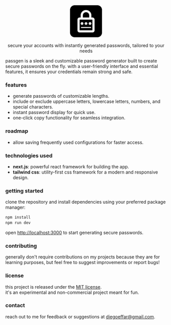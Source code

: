 <div align="center">
  <img src="/public/icon.png" alt="passgen" height="100" />
  <p>
    secure your accounts with instantly generated passwords, tailored to your needs
  </p>
</div>

passgen is a sleek and customizable password generator built to create secure passwords on the fly. with a user-friendly interface and essential features, it ensures your credentials remain strong and safe.

### features

- generate passwords of customizable lengths.
- include or exclude uppercase letters, lowercase letters, numbers, and special characters.
- instant password display for quick use.
- one-click copy functionality for seamless integration.

### roadmap

- allow saving frequently used configurations for faster access.

### technologies used

- **next.js**: powerful react framework for building the app.
- **tailwind css**: utility-first css framework for a modern and responsive design.

### getting started

clone the repository and install dependencies using your preferred package manager:

```bash
npm install
npm run dev
```

open [http://localhost:3000](http://localhost:3000) to start generating secure passwords.

### contributing

generally don't require contributions on my projects because they are for learning purposes, but feel free to suggest improvements or report bugs!

### license

this project is released under the [MIT license](LICENSE).  
it's an experimental and non-commercial project meant for fun.

### contact

reach out to me for feedback or suggestions at [diegoeffar@gmail.com](mailto:diegoeffar@gmail.com).
